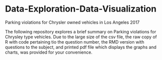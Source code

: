 # Data-Exploration-Data-Visualization
Parking violations for Chrysler owned vehicles in Los Angeles 2017

The following repository explores a brief summary on Parking violations for Chrysley type vehicles. 
Due to the large size of the csv file, the raw copy of R with code pertaining tio the question number, the RMD version with questions to the subject, and printed pdf file which displays the graphs and charts, was provided for your convenience.
